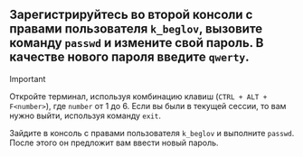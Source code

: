 ## Зарегистрируйтесь во второй консоли с правами пользователя `k_beglov`, вызовите команду `passwd` и измените свой пароль. В качестве нового пароля введите `qwerty`.

> [!IMPORTANT]
> Откройте терминал, используя комбинацию клавиш (`CTRL + ALT + F<number>`), где `number` от 1 до 6. Если вы были в текущей сессии, то вам нужно выйти, используя команду `exit`. 

Зайдите в консоль с правами пользователя `k_beglov` и выполните `passwd`. После этого он предложит вам ввести новый пароль. 
